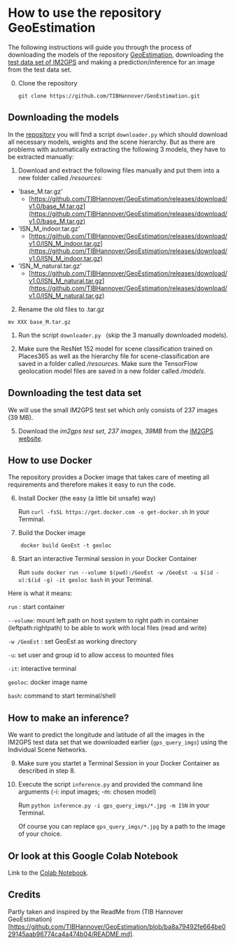 # How to use the repository GeoEstimation

The following instructions will guide you through the process of downloading the models of the repository [GeoEstimation](https://github.com/TIBHannover/GeoEstimation), downloading the [test data set of IM2GPS](http://graphics.cs.cmu.edu/projects/im2gps/) and making a prediction/inference for an image from the test data set.

0. Clone the repository

    `git clone https://github.com/TIBHannover/GeoEstimation.git`
    

## Downloading the models

In the [repository](https://github.com/TIBHannover/GeoEstimation) you will find a script `downloader.py` which should download all necessary models, weights and the scene hierarchy. But as there are problems with automatically extracting the following 3 models, they have to be extracted manually:

1. Download and extract the following files manually and put them into a new folder called */resources*:
- 'base_M.tar.gz'
  - [https://github.com/TIBHannover/GeoEstimation/releases/download/v1.0/base_M.tar.gz](https://github.com/TIBHannover/GeoEstimation/releases/download/v1.0/base_M.tar.gz)
- 'ISN_M_indoor.tar.gz'
  - [https://github.com/TIBHannover/GeoEstimation/releases/download/v1.0/ISN_M_indoor.tar.gz](https://github.com/TIBHannover/GeoEstimation/releases/download/v1.0/ISN_M_indoor.tar.gz)
- 'ISN_M_natural.tar.gz'
  - [https://github.com/TIBHannover/GeoEstimation/releases/download/v1.0/ISN_M_natural.tar.gz](https://github.com/TIBHannover/GeoEstimation/releases/download/v1.0/ISN_M_natural.tar.gz)

2. Rename the old files to .tar.gz
```
mv XXX base_M.tar.gz
```

1. Run the script `downloader.py ` (skip the 3 manually downloaded models).

2. Make sure the ResNet 152 model for scene classification trained on Places365 as well as the hierarchy file for scene-classification are saved in a folder called */resources*. Make sure the TensorFlow geolocation model files are saved in a new folder called */models*.


## Downloading the test data set

We will use the small IM2GPS test set which only consists of 237 images (39 MB).

5. Download the *im2gps test set, 237 images, 39MB* from the [IM2GPS website](http://graphics.cs.cmu.edu/projects/im2gps/).



## How to use Docker

The repository provides a Docker image that takes care of meeting all requirements and therefore makes it easy to run the code.

6. Install Docker (the easy (a little bit unsafe) way)
   
   Run `curl -fsSL https://get.docker.com -o get-docker.sh` in your Terminal.

7. Build the Docker image
    
```shell script
    docker build GeoEst -t geoloc
```


8. Start an interactive Terminal session in your Docker Container
   
   Run `sudo docker run --volume $(pwd):/GeoEst -w /GeoEst -u $(id -u):$(id -g) -it geoloc bash` in your Terminal.

Here is what it means:

`run` : start container

`--volume`: mount left path on host system to right path in container (leftpath:rightpath)
to be able to work with local files (read and write)

`-w /GeoEst` : set GeoEst as working directory

`-u`: set user and group id to allow access to mounted files

`-it`: interactive terminal

`geoloc`: docker image name

`bash`: command to start terminal/shell



## How to make an inference?

We want to predict the longitude and latitude of all the images in the IM2GPS test data set that we downloaded earlier (`gps_query_imgs`) using the Individual Scene Networks.

9. Make sure you startet a Terminal Session in your Docker Container as described in step 8.

10. Execute the script `inference.py` and provided the command line arguments (-i: input images; -m: chosen model)

    Run `python inference.py -i gps_query_imgs/*.jpg -m ISN` in your Terminal.

    Of course you can replace `gps_query_imgs/*.jpg` by a path to the image of your choice.



## Or look at this Google Colab Notebook

Link to the [Colab Notebook](https://colab.research.google.com/drive/1RblmA1350CfQBW8MtcS8T9ZOCcct9jf4?usp=sharing).



## Credits

Partly taken and inspired by the ReadMe from (TIB Hannover GeoEstimation)[https://github.com/TIBHannover/GeoEstimation/blob/ba8a79492fe664be029145aab96774ca4a474b04/README.md].